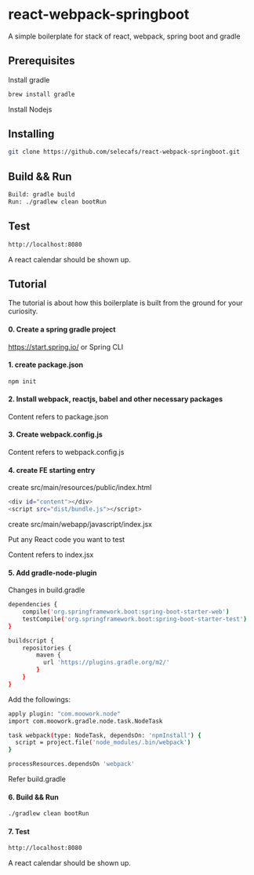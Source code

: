# react-webpack-springboot
A simple boilerplate for stack of react, webpack, spring boot and gradle

## Prerequisites
Install gradle 
```sh
brew install gradle
```

Install Nodejs

## Installing
```sh
git clone https://github.com/selecafs/react-webpack-springboot.git
```

## Build && Run
```sh
Build: gradle build
Run: ./gradlew clean bootRun
```
## Test
```sh
http://localhost:8080
```
A react calendar should be shown up.


## Tutorial
The tutorial is about how this boilerplate is built from the ground for your curiosity. 

#### 0. Create a spring gradle project
https://start.spring.io/ or Spring CLI

#### 1. create package.json
```sh
npm init
```

#### 2. Install webpack, reactjs, babel and other necessary packages
Content refers to package.json

#### 3. Create webpack.config.js
Content refers to webpack.config.js

#### 4. create FE starting entry
create src/main/resources/public/index.html
```sh
<div id="content"></div>
<script src="dist/bundle.js"></script>
```

create src/main/webapp/javascript/index.jsx

Put any React code you want to test

Content refers to index.jsx

#### 5. Add gradle-node-plugin
Changes in build.gradle
```sh
dependencies {
	compile('org.springframework.boot:spring-boot-starter-web')
	testCompile('org.springframework.boot:spring-boot-starter-test')
}

buildscript {
	repositories {
		maven {
	      url 'https://plugins.gradle.org/m2/'
	    }
	}
}
```

Add the followings:
```sh
apply plugin: "com.moowork.node"
import com.moowork.gradle.node.task.NodeTask

task webpack(type: NodeTask, dependsOn: 'npmInstall') {
  script = project.file('node_modules/.bin/webpack')
}

processResources.dependsOn 'webpack'
```

Refer build.gradle


#### 6. Build && Run
```sh
./gradlew clean bootRun
```

#### 7. Test
```sh
http://localhost:8080
```
A react calendar should be shown up.
